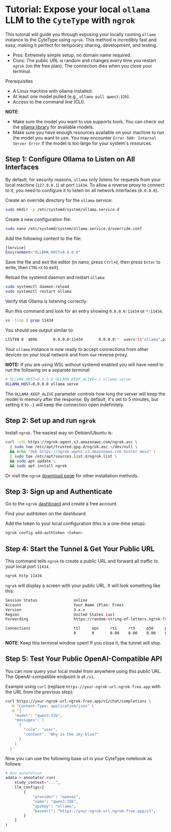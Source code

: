 # Tutorial: Expose your local `ollama` LLM to the `CyteType` with `ngrok`

This tutorial will guide you through exposing your locally running `ollama` instance to the CyteType using `ngrok`. This method is incredibly fast and easy, making it perfect for temporary sharing, development, and testing.

- Pros: Extremely simple setup, no domain name required.
- Cons: The public URL is random and changes every time you restart `ngrok` (on the free plan). The connection dies when you close your terminal.

Prerequisites

- A Linux machine with ollama installed.
- At least one model pulled (e.g., `ollama pull qwen3:32b`).
- Access to the command line (CLI).

**NOTE**:

- Make sure the model you want to use supports *tools*. You can check out the [ollama library](https://ollama.com/library) for available models.
- Make sure you have enough resources available on your machine to run the model you want to use. You may encounter `Error 500: Internal Server Error` if the model is too large for your system's resources.

## Step 1: Configure Ollama to Listen on All Interfaces

By default, for security reasons, `ollama` only listens for requests from your local machine (`127.0.0.1`) at port `11434`. To allow a reverse proxy to connect to it, you need to configure it to listen on all network interfaces (`0.0.0.0`).

Create an override directory for the `ollama` service:

```bash
sudo mkdir -p /etc/systemd/system/ollama.service.d
```

Create a new configuration file:

```bash
sudo nano /etc/systemd/system/ollama.service.d/override.conf
```

Add the following content to the file:

```bash
[Service]
Environment="OLLAMA_HOST=0.0.0.0"
```

Save the file and exit the editor (in nano, press `Ctrl+O`, then press `Enter` to write, then `CTRL+X` to exit).

Reload the systemd daemon and restart `ollama`:

```bash
sudo systemctl daemon-reload
sudo systemctl restart ollama
```

Verify that Ollama is listening correctly:

Run this command and look for an entry showing `0.0.0.0:11434` or `*:11434`.

```bash
ss -tlnp | grep 11434
```

You should see output similar to:

```bash
LISTEN 0  4096       0.0.0.0:11434       0.0.0.0:*  users:(("ollama",pid=1234,fd=7))
```

Your `ollama` instance is now ready to accept connections from other devices on your local network and from our reverse proxy.

**NOTE:** If you are using WSL without systemd enabled you will have need to run the following on a *separate terminal*:

```bash
# OLLAMA_HOST=0.0.0.0 OLLAMA_KEEP_ALIVE=-1 ollama serve
OLLAMA_HOST=0.0.0.0 ollama serve
```

The `OLLAMA_KEEP_ALIVE` parameter controls how long the server will keep the model in memory after the response. By default, it's set to 5 minutes, but setting it to `-1` will keep the connection open indefinitely.

## Step 2: Set up and run `ngrok`

Install `ngrok`. The easiest way on Debian/Ubuntu is:

```bash
curl -sSL https://ngrok-agent.s3.amazonaws.com/ngrok.asc \
  | sudo tee /etc/apt/trusted.gpg.d/ngrok.asc >/dev/null \
  && echo "deb https://ngrok-agent.s3.amazonaws.com buster main" \
  | sudo tee /etc/apt/sources.list.d/ngrok.list \
  && sudo apt update \
  && sudo apt install ngrok
```

Or visit the `ngrok` [download page](https://ngrok.com/downloads/) for other installation methods.

## Step 3: Sign up and Authenticate

Go to the `ngrok` [dashboard](https://dashboard.ngrok.com/) and create a free account.

Find your authtoken on the dashboard.

Add the token to your local configuration (this is a one-time setup):

```bash
ngrok config add-authtoken <token>
```

## Step 4: Start the Tunnel & Get Your Public URL

This command tells `ngrok` to create a public URL and forward all traffic to your local port `11434`.

```bash
ngrok http 11434
```

`ngrok` will display a screen with your public URL. It will look something like this:

```bash
Session Status                online
Account                       Your Name (Plan: Free)
Version                       3.x.x
Region                        United States (us)
Forwarding                    https://random-string-of-letters.ngrok-free.app -> http://localhost:11434

Connections                   ttl     opn     rt1     rt5     p50     p90
                              0       0       0.00    0.00    0.00    0.00

```

**NOTE**: Keep this terminal window open! If you close it, the tunnel will stop.

## Step 5: Test Your Public OpenAI-Compatible API

You can now query your local model from anywhere using this public URL. The OpenAI-compatible endpoint is at `/v1`.

Example using `curl` (replace `https://your-ngrok-url.ngrok-free.app` with the URL from the previous step):

```bash
curl https://your-ngrok-url.ngrok-free.app/v1/chat/completions \
  -H "Content-Type: application/json" \
  -d '{
    "model": "qwen3:32b",
    "messages": [
      {
        "role": "user",
        "content": "Why is the sky blue?"
      }
    ]
  }'
```

Now you can use the following base url in your CyteType notebook as follows:

```python
# Run annotation
adata = annotator.run(
    study_context="...",
    llm_configs=[
        {
            "provider": "openai",
            "name": "qwen3:32b",
            "apiKey": "ollama",
            "baseUrl": "https://your-ngrok-url.ngrok-free.app/v1",
        }
    ]
)
``` 